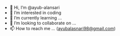 - 👋 Hi, I’m @ayub-alansari
- 👀 I’m interested in coding
- 🌱 I’m currently learning ...
- 💞️ I’m looking to collaborate on ...
- 📫 How to reach me ... 
(ayubalasnari98@gmail.com)

<!---
ayub-alansari/ayub-alansari is a ✨ special ✨ repository because its `README.md` (this file) appears on your GitHub profile.
You can click the Preview link to take a look at your changes.
--->
